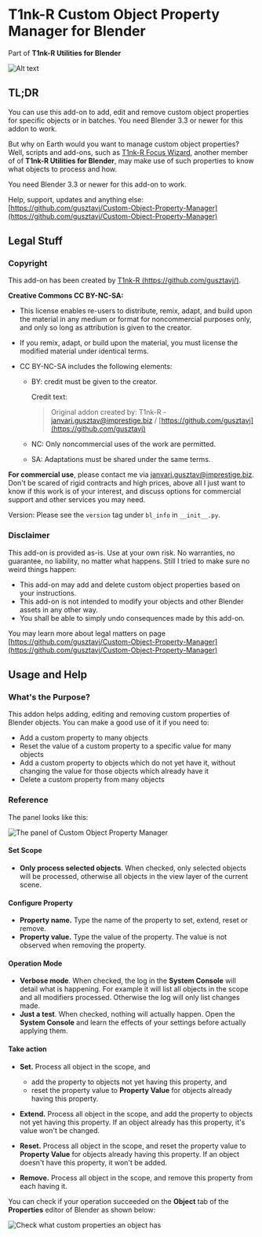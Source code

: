 # T1nk-R Custom Object Property Manager for Blender

Part of **T1nk-R Utilities for Blender**

![Alt text](art/repo-card--Custom-Object-Property-Manager.png)

## TL;DR

You can use this add-on to add, edit and remove custom object properties for specific objects or in batches. You need Blender 3.3 or newer for this addon to work.

But why on Earth would you want to manage custom object properties? Well, scripts and add-ons, such as [T1nk-R Focus Wizard](https://github.com/gusztavj/Focus-Wizard), another member of of **T1nk-R Utilities for Blender**, may make use of such properties to know what objects to process and how.

You need Blender 3.3 or newer for this add-on to work.

Help, support, updates and anything else: [https://github.com/gusztavj/Custom-Object-Property-Manager](https://github.com/gusztavj/Custom-Object-Property-Manager)

## Legal Stuff

### Copyright

This add-on has been created by [T1nk-R (https://github.com/gusztavj/)](https://github.com/gusztavj/).

**Creative Commons CC BY-NC-SA:**

* This license enables re-users to distribute, remix, adapt, and build upon the material in any medium or format for noncommercial purposes only, and only so long as attribution is given to the creator.
* If you remix, adapt, or build upon the material, you must license the modified material under identical terms.

* CC BY-NC-SA includes the following elements:

  * BY: credit must be given to the creator.

    Credit text:
    > Original addon created by: T1nk-R - [janvari.gusztav@imprestige.biz](mailto:janvari.gusztav@imprestige.biz) / [https://github.com/gusztavj](https://github.com/gusztavj)

  * NC: Only noncommercial uses of the work are permitted.
  * SA: Adaptations must be shared under the same terms.

**For commercial use**, please contact me via [janvari.gusztav@imprestige.biz](mailto:janvari.gusztav@imprestige.biz). Don't be scared of rigid contracts and high prices, above all I just want to know if this work is of your interest, and discuss options for commercial support and other services you may need.

Version: Please see the `version` tag under `bl_info` in `__init__.py`.

### Disclaimer

This add-on is provided as-is. Use at your own risk. No warranties, no guarantee, no liability, no matter what happens. Still I tried to make sure no weird things happen:

* This add-on may add and delete custom object properties based on your instructions.
* This add-on is not intended to modify your objects and other Blender assets in any other way.
* You shall be able to simply undo consequences made by this add-on.

You may learn more about legal matters on page [https://github.com/gusztavj/Custom-Object-Property-Manager](https://github.com/gusztavj/Custom-Object-Property-Manager)

## Usage and Help

### What's the Purpose?

This addon helps adding, editing and removing custom properties of Blender objects. You can make a good use of it if you need to:

* Add a custom property to many objects
* Reset the value of a custom property to a specific value for many objects
* Add a custom property to objects which do not yet have it, without changing the value for those objects which already have it
* Delete a custom property from many objects

### Reference

The panel looks like this:

![The panel of Custom Object Property Manager](art/panel.png)

#### Set Scope

* **Only process selected objects**. When checked, only selected objects will be processed, otherwise all objects in the view layer of the current scene.

#### Configure Property

* **Property name.** Type the name of the property to set, extend, reset or remove.
* **Property value.** Type the value of the property. The value is not observed when removing the property.

#### Operation Mode

* **Verbose mode**. When checked, the log in the **System Console** will detail what is happening. For example it will list all objects in the scope and all modifiers processed. Otherwise the log will only list changes made.
* **Just a test**. When checked, nothing will actually happen. Open the **System Console** and learn the effects of your settings before actually applying them.

#### Take action

* **Set.** Process all object in the scope, and
  * add the property to objects not yet having this property, and
  * reset the property value to **Property Value** for objects already having this property.

* **Extend.** Process all object in the scope, and add the property to objects not yet having this property. If an object already has this property, it's value won't be changed.

* **Reset.** Process all object in the scope, and reset the property value to **Property Value** for objects already having this property. If an object doesn't have this property, it won't be added.

* **Remove.** Process all object in the scope, and remove this property from each having it.

You can check if your operation succeeded on the **Object** tab of the **Properties** editor of Blender as shown below:

![Check what custom properties an object has](art/view.png)
